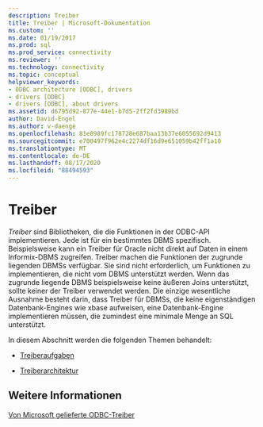 ```yaml
---
description: Treiber
title: Treiber | Microsoft-Dokumentation
ms.custom: ''
ms.date: 01/19/2017
ms.prod: sql
ms.prod_service: connectivity
ms.reviewer: ''
ms.technology: connectivity
ms.topic: conceptual
helpviewer_keywords:
- ODBC architecture [ODBC], drivers
- drivers [ODBC]
- drivers [ODBC], about drivers
ms.assetid: d6795d92-877e-44e1-b7d5-2ff2fd3989bd
author: David-Engel
ms.author: v-daenge
ms.openlocfilehash: 81e8989fc178728e687baa13b37e6055692d9413
ms.sourcegitcommit: e700497f962e4c2274df16d9e651059b42ff1a10
ms.translationtype: MT
ms.contentlocale: de-DE
ms.lasthandoff: 08/17/2020
ms.locfileid: "88494593"
---
```

# <a name="drivers"></a>Treiber
*Treiber* sind Bibliotheken, die die Funktionen in der ODBC-API implementieren. Jede ist für ein bestimmtes DBMS spezifisch. Beispielsweise kann ein Treiber für Oracle nicht direkt auf Daten in einem Informix-DBMS zugreifen. Treiber machen die Funktionen der zugrunde liegenden DBMSs verfügbar. Sie sind nicht erforderlich, um Funktionen zu implementieren, die nicht vom DBMS unterstützt werden. Wenn das zugrunde liegende DBMS beispielsweise keine äußeren Joins unterstützt, sollte keiner der Treiber verwendet werden. Die einzige wesentliche Ausnahme besteht darin, dass Treiber für DBMSs, die keine eigenständigen Datenbank-Engines wie xbase aufweisen, eine Datenbank-Engine implementieren müssen, die zumindest eine minimale Menge an SQL unterstützt.  
  
 In diesem Abschnitt werden die folgenden Themen behandelt:  
  
-   [Treiberaufgaben](../../odbc/reference/driver-tasks.md)  
  
-   [Treiberarchitektur](../../odbc/reference/driver-architecture.md)  
  
## <a name="see-also"></a>Weitere Informationen  
 [Von Microsoft gelieferte ODBC-Treiber](../../odbc/microsoft/microsoft-supplied-odbc-drivers.md)
